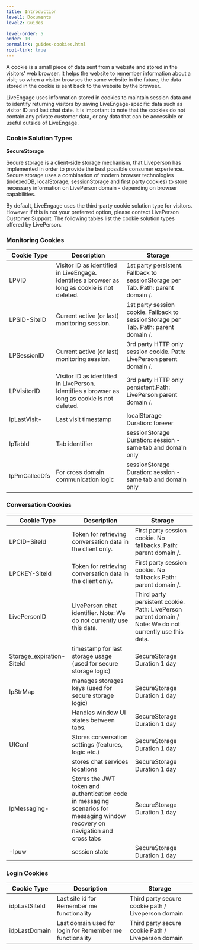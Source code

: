 ```yaml
---
title: Introduction
level1: Documents
level2: Guides

level-order: 5
order: 10
permalink: guides-cookies.html
root-link: true
---
```


A cookie is a small piece of data sent from a website and stored in the visitors' web browser. It helps the website to remember information about a visit; so when a visitor browses the same website in the future, the data stored in the cookie is sent back to the website by the browser.

LiveEngage uses information stored in cookies to maintain session data and to identify returning visitors by saving LiveEngage-specific data such as visitor ID and last chat date. It is important to note that the cookies do not contain any private customer data, or any data that can be accessible or useful outside of LiveEngage.

### Cookie Solution Types

**SecureStorage**

Secure storage is a client-side storage mechanism, that Liveperson has implemented in order to provide the best possible consumer experience.
Secure storage uses a combination of modern browser technologies (indexedDB, localStorage, sessionStorage and first party cookies) to store necessary information on LivePerson domain - depending on browser capabilities.

By default, LiveEngage uses the third-party cookie solution type for visitors. However if this is not your preferred option, please contact LivePerson Customer Support.
The following tables list the cookie solution types offered by LivePerson.

### Monitoring Cookies

|    Cookie Type    |    Description  |    Storage  |
|-------------------------------------------|-----------------|-------------|
| LPVID  | Visitor ID as identified in LiveEngage. Identifies a browser as long as cookie is not deleted. | 1st party persistent. Fallback to sessionStorage per Tab. Path: parent domain /.| 
| LPSID-SiteID | Current active (or last) monitoring session. |    1st party session   cookie.    Fallback to   sessionStorage per Tab.   Path: parent domain /.|   
| LPSessionID  | Current active (or last) monitoring session. |    3rd party HTTP only   session cookie.   Path: LivePerson parent   domain /. |
| LPVisitorID  | Visitor ID as identified in LivePerson. Identifies a browser as long as cookie is not deleted.| 3rd party HTTP only persistent.Path: LivePerson parent   domain /.| 
| lpLastVisit-<SiteId> | Last visit timestamp | localStorage <br> Duration: forever|
|lpTabId| Tab identifier | sessionStorage <br>  Duration: session - same tab and domain only
|lpPmCalleeDfs| For cross domain communication logic | sessionStorage <br> Duration: session - same tab and domain only |

### Conversation Cookies

| Cookie Type | Description | Storage |
|-------------|-------------|---------|
| LPCID-SiteId  |Token for retrieving conversation data in the client only.| First party session cookie. No fallbacks. Path: parent domain /.|
| LPCKEY-SiteId |Token for retrieving conversation data in the client only.| First party session cookie. No fallbacks.Path: parent domain /.|
| LivePersonID  |LivePerson chat identifier. Note: We do not currently use this data. | Third party persistent cookie. Path: LivePerson parent domain / Note: We do not currently use this data.|
|Storage_expiration-SiteId| timestamp for last storage usage (used for secure storage logic)| SecureStorage <br> Duration 1 day |
|lpStrMap| manages storages keys (used for secure storage logic) | SecureStorage <br> Duration 1 day |
|<SiteId><LPSID>| Handles window UI states between tabs.| SecureStorage <br> Duration 1 day |
|<SiteId><LPSID>UIConf | Stores conversation settings (features, logic etc.) | SecureStorage <br> Duration 1 day |
|<SiteId><LPSID><SiteId>| stores chat services locations | SecureStorage <br> Duration 1 day |
|<SiteId>lpMessaging-<SiteId>| Stores the JWT token and authentication code in messaging scenarios for messaging window recovery on navigation and cross tabs | SecureStorage <br> Duration 1 day |
|<SiteId>-lpuw| session state | SecureStorage <br> Duration 1 day |

### Login Cookies

| Cookie Type | Description | Storage |
|-------------|-------------|---------|
|idpLastSiteId|Last site id for Remember me functionality|Third party secure cookie path / Liveperson domain|
|idpLastDomain|Last domain used for login for Remember me functionality| Third party secure cookie Path / Liveperson domain |